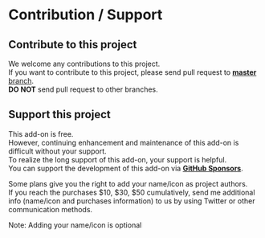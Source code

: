 # Contribution / Support

## Contribute to this project

We welcome any contributions to this project.  
If you want to contribute to this project, please send pull request to
[**master** branch](https://github.com/nutti/blender-mqo/tree/master).  
**DO NOT** send pull request to other branches.

## Support this project

This add-on is free.  
However, continuing enhancement and maintenance of this add-on is difficult
without your support.  
To realize the long support of this add-on, your support is helpful.  
You can support the development of this add-on via
**[GitHub Sponsors](https://github.com/sponsors/nutti)**.

Some plans give you the right to add your name/icon as project authors.  
If you reach the purchases $10, $30, $50 cumulatively, send me additional info
(name/icon and purchases information) to us by using Twitter or other
communication methods.

Note: Adding your name/icon is optional
